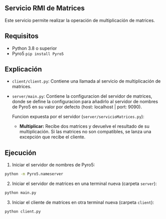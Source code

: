 ## Servicio RMI de Matrices
Este servicio permite realizar la operación de multiplicación de matrices.

## Requisitos
- Python 3.8 o superior
- Pyro5 `pip install Pyro5`

## Explicación

- `client/client.py`: Contiene una llamada al servicio de multiplicación de matrices.

- `server/main.py`: Contiene la configuracion del servidor de matrices, donde se define la configuracion para añadirlo al servidor de nombres de Pyro5 en su valor por defecto (host: localhost | port: 9090).

    Funcion expuesta por el servidor (`server/servicioMatrices.py`):

    * **Multiplicar:** Recibe dos matrices y devuelve el resultado de su multiplicación. Si las matrices no son compatibles, se lanza una excepción que recibe el cliente.

## Ejecución

1. Iniciar el servidor de nombres de Pyro5:
```bash
python -m Pyro5.nameserver
```

2. Iniciar el servidor de matrices en una terminal nueva (carpeta `server`):
```bash
python main.py
```

3. Iniciar el cliente de matrices en otra terminal nueva (carpeta `client`):
```bash
python client.py
```
